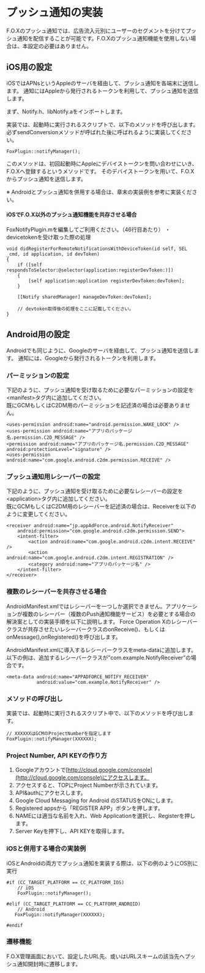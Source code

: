 # プッシュ通知の実装

F.O.Xのプッシュ通知では、広告流入元別にユーザーのセグメントを分けてプッシュ通知を配信することが可能です。F.O.Xのプッシュ通知機能を使用しない場合は、本設定の必要はありません。


## iOS用の設定

iOSではAPNsというAppleのサーバを経由して、プッシュ通知を各端末に送信します。通知にはAppleから発行されるトークンを利用して、プッシュ通知を送信します。まず、Notify.h、libNotify.aをインポートします。実装では、起動時に実行されるスクリプトで、以下のメソッドを呼び出します。必ずsendConversionメソッドが呼ばれた後に呼ばれるように実装してください。	FoxPlugin::notifyManager();このメソッドは、初回起動時にAppleにデバイストークンを問い合わせにいき、F.O.Xへ登録するというメソッドです。そのデバイストークンを用いて、F.O.Xからプッシュ通知を送信します。※ Androidとプッシュ通知を併用する場合は、章末の実装例を参考に実装ください。
#### iOSでF.O.X以外のプッシュ通知機能を共存させる場合

FoxNotifyPlugin.mを編集してご利用ください。（46行目あたり）・devicetokenを受け取った際の処理	void didRegisterForRemoteNotificationsWithDeviceToken(id self, SEL _cmd, id application, id devToken)	{    	if ([self respondsToSelector:@selector(application:registerDevToken:)])	    {    	    [self application:application registerDevToken:devToken];    	}    		[[Notify sharedManager] manageDevToken:devToken];    		// devtoken取得後の処理をここに記載してください。	}

## Android用の設定

Androidでも同じように、Googleのサーバを経由して、プッシュ通知を送信します。
通知には、Googleから発行されるトークンを利用します。


### パーミッションの設定

下記のように、プッシュ通知を受け取るために必要なパーミッションの設定を\<manifest\>タグ内に追加してください。<br>
既にGCMもしくはC2DM用のパーミッションを記述済の場合は必要ありません。


	<uses-permission android:name="android.permission.WAKE_LOCK" />
	<uses-permission android:name="アプリのパッケージ名.permission.C2D_MESSAGE" />
	<permission android:name="アプリのパッケージ名.permission.C2D_MESSAGE" android:protectionLevel="signature" />
	<uses-permission android:name="com.google.android.c2dm.permission.RECEIVE" />


### プッシュ通知用レシーバーの設定

下記のように、プッシュ通知を受け取るために必要なレシーバーの設定を\<application\>タグ内に追加してください。<br>
既にGCMもしくはC2DM用のレシーバーを記述済の場合は、Receiverを以下のように変更してください。


	<receiver android:name="jp.appAdForce.android.NotifyReceiver"
		android:permission="com.google.android.c2dm.permission.SEND">
		<intent-filter>
			<action android:name="com.google.android.c2dm.intent.RECEIVE" />
			<action android:name="com.google.android.c2dm.intent.REGISTRATION" />
			<category android:name="アプリのパッケージ名" />
		</intent-filter>
	</receiver>


### 複数のレシーバーを共存させる場合

AndroidManifest.xmlではレシーバーを一つしか選択できません。アプリケーションが複数のレシーバー（複数のPush通知機能サービス）を必要とする場合の解決案としての実装手順を以下に説明します。Force Operation Xのレシーバークラスが共存させたいレシーバークラスのonReceive()、もしくはonMessage(),onRegistered()を呼び出します。AndroidManifest.xmlに導入するレシーバークラスをmeta-dataに追加します。<br>以下の例は、追加するレシーバークラスが”com.example.NotifyReceiver”の場合です。

	<meta-data android:name="APPADFORCE_NOTIFY_RECEIVER"
			   android:value="com.example.NotifyReceiver" />



### メソッドの呼び出し

実装では、起動時に実行されるスクリプト中で、以下のメソッドを呼び出します。

	// XXXXXXはGCMのProjectNumberを指定します
	FoxPlugin::notifyManager(XXXXXX);

### Project Number, API KEYの作り方

1. Googleアカウントで[http://cloud.google.com/console](http://cloud.google.com/console)にアクセスします。
2. アクセスすると、TOPにProject Numberが示されています。
3. API&authにアクセスします。
4. Google Cloud Messaging for Android のSTATUSをONにします。
5. Registered appsから「REGISTER APP」ボタンを押します。
6. NAMEには適当な名前を入れ、Web Applicationを選択し、Registerを押します。
7. Server Keyを押下し、API KEYを取得します。

### iOSと併用する場合の実装例

iOSとAndroidの両方でプッシュ通知を実装する際は、以下の例のようにOS別に実行

	#if (CC_TARGET_PLATFORM == CC_PLATFORM_IOS)		// iOS		FoxPlugin::notifyManager();	#elif (CC_TARGET_PLATFORM == CC_PLATFORM_ANDROID)		// Android	   FoxPlugin::notifyManager(XXXXXX);	#endif

### 遷移機能

F.O.X管理画面において、設定したURL先、或いはURLスキームの該当先へプッシュ通知開封時に遷移します。


